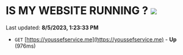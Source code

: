 # IS MY WEBSITE RUNNING ? [![](https://img.shields.io/static/v1?label=Sponsor&message=%E2%9D%A4&logo=GitHub&color=%23fe8e86)](https://github.com/sponsors/<username>)

Last updated: **8/5/2023, 1:23:33 PM**

- `GET` [https://youssefservice.me](https://youssefservice.me) - **Up** (976ms)

